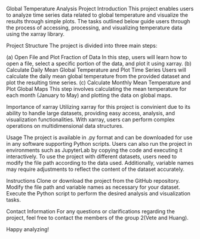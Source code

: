 
Global Temperature Analysis Project
Introduction
This project enables users to analyze time series data related to global temperature and visualize the results through simple plots. The tasks outlined below guide users through the process of accessing, processing, and visualizing temperature data using the xarray library.

Project Structure
The project is divided into three main steps:

(a) Open File and Plot Fraction of Data
In this step, users will learn how to open a file, select a specific portion of the data, and plot it using xarray. 
(b) Calculate Daily Mean Global Temperature and Plot Time Series
Users will calculate the daily mean global temperature from the provided dataset and plot the resulting time series. 
(c) Calculate Monthly Mean Temperature and Plot Global Maps
This step involves calculating the mean temperature for each month (January to May) and plotting the data on global maps.

Importance of xarray
Utilizing xarray for this project is convinient due to its ability to handle large datasets, providing easy access, analysis, and visualization functionalities. With xarray, users can perform complex operations on multidimensional data structures.

Usage
The project is available in .py format and can be downloaded for use in any software supporting Python scripts.
Users can also run the project in environments such as JupyterLab by copying the code and executing it interactively.
To use the project with different datasets, users need to modify the file path according to the data used. Additionally, variable names may require adjustments to reflect the content of the dataset accurately.

Instructions
Clone or download the project from the GitHub repository.
Modify the file path and variable names as necessary for your dataset.
Execute the Python script to perform the desired analysis and visualization tasks.

Contact Information
For any questions or clarifications regarding the project, feel free to contact the members of the group 2(Vete and Huang).

Happy analyzing!
